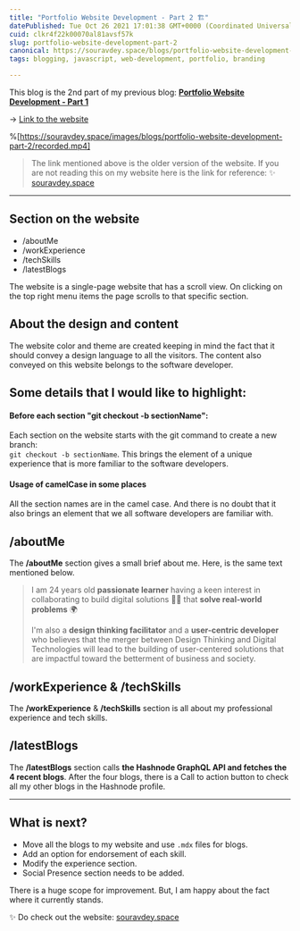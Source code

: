 ```yaml
---
title: "Portfolio Website Development - Part 2 🏗️"
datePublished: Tue Oct 26 2021 17:01:38 GMT+0000 (Coordinated Universal Time)
cuid: clkr4f22k00070al81avsf57k
slug: portfolio-website-development-part-2
canonical: https://souravdey.space/blogs/portfolio-website-development-part-2
tags: blogging, javascript, web-development, portfolio, branding

---
```


This blog is the 2nd part of my previous blog: [**Portfolio Website Development - Part 1**](https://souravdey.space/blogs/portfolio-website-development-part-1)

→ [Link to the website](https://souravdey-space-fjvgj711m-souravdey777.vercel.app/)

%[https://souravdey.space/images/blogs/portfolio-website-development-part-2/recorded.mp4]

> The link mentioned above is the older version of the website. If you are not reading this on my website here is the link for reference: ✨ [souravdey.space](https://souravdey.space)

---

## Section on the website

* /aboutMe
* /workExperience
* /techSkills
* /latestBlogs
    

The website is a single-page website that has a scroll view. On clicking on the top right menu items the page scrolls to that specific section.

## About the design and content

The website color and theme are created keeping in mind the fact that it should convey a design language to all the visitors. The content also conveyed on this website belongs to the software developer.

## Some details that I would like to highlight:

#### Before each section "git checkout -b sectionName":

Each section on the website starts with the git command to create a new branch:  
`git checkout -b sectionName`. This brings the element of a unique experience that is more familiar to the software developers.

#### Usage of camelCase in some places

All the section names are in the camel case. And there is no doubt that it also brings an element that we all software developers are familiar with.

## /aboutMe

The **/aboutMe** section gives a small brief about me. Here, is the same text mentioned below.

> I am 24 years old **passionate learner** having a keen interest in collaborating to build digital solutions 👨‍💻 that **solve real-world problems** 🌍  
>   
> I'm also a **design thinking facilitator** and a **user-centric developer** who believes that the merger between Design Thinking and Digital Technologies will lead to the building of user-centered solutions that are impactful toward the betterment of business and society.

## /workExperience & /techSkills

The **/workExperience** & **/techSkills** section is all about my professional experience and tech skills.

## /latestBlogs

The **/latestBlogs** section calls **the Hashnode GraphQL API and fetches the 4 recent blogs**. After the four blogs, there is a Call to action button to check all my other blogs in the Hashnode profile.

---

## What is next?

* Move all the blogs to my website and use `.mdx` files for blogs.
* Add an option for endorsement of each skill.
* Modify the experience section.
* Social Presence section needs to be added.
    

There is a huge scope for improvement. But, I am happy about the fact where it currently stands.

✨ Do check out the website: [souravdey.space](https://souravdey.space)